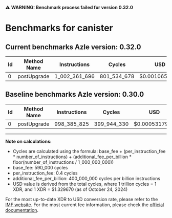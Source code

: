 ⚠️ **WARNING: Benchmark process failed for version 0.32.0**

# Benchmarks for canister

## Current benchmarks Azle version: 0.32.0

| Id  | Method Name | Instructions  | Cycles      | USD           | USD/Million Calls | Change                              |
| --- | ----------- | ------------- | ----------- | ------------- | ----------------- | ----------------------------------- |
| 0   | postUpgrade | 1_002_361_696 | 801_534_678 | $0.0010657766 | $1_065.77         | <font color="red">+3_975_871</font> |

## Baseline benchmarks Azle version: 0.30.0

| Id  | Method Name | Instructions | Cycles      | USD           | USD/Million Calls |
| --- | ----------- | ------------ | ----------- | ------------- | ----------------- |
| 0   | postUpgrade | 998_385_825  | 399_944_330 | $0.0005317940 | $531.79           |

---

**Note on calculations:**

- Cycles are calculated using the formula: base_fee + (per_instruction_fee \* number_of_instructions) + (additional_fee_per_billion \* floor(number_of_instructions / 1_000_000_000))
- base_fee: 590_000 cycles
- per_instruction_fee: 0.4 cycles
- additional_fee_per_billion: 400_000_000 cycles per billion instructions
- USD value is derived from the total cycles, where 1 trillion cycles = 1 XDR, and 1 XDR = $1.329670 (as of October 24, 2024)

For the most up-to-date XDR to USD conversion rate, please refer to the [IMF website](https://www.imf.org/external/np/fin/data/rms_sdrv.aspx).
For the most current fee information, please check the [official documentation](https://internetcomputer.org/docs/current/developer-docs/gas-cost#execution).

